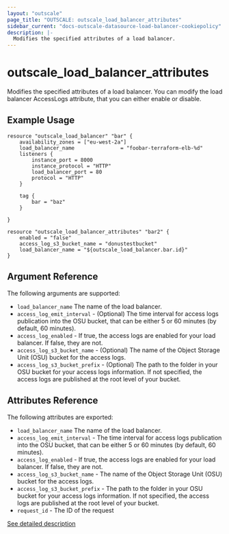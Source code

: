 ```yaml
---
layout: "outscale"
page_title: "OUTSCALE: outscale_load_balancer_attributes"
sidebar_current: "docs-outscale-datasource-load-balancer-cookiepolicy"
description: |-
  Modifies the specified attributes of a load balancer.
---
```


# outscale_load_balancer_attributes

Modifies the specified attributes of a load balancer.
You can modify the load balancer AccessLogs attribute, that you can either enable or disable.

## Example Usage

```hcl
resource "outscale_load_balancer" "bar" {
    availability_zones = ["eu-west-2a"]
    load_balancer_name               = "foobar-terraform-elb-%d"
    listeners {
        instance_port = 8000
        instance_protocol = "HTTP"
        load_balancer_port = 80
        protocol = "HTTP"
    }

    tag {
        bar = "baz"
    }

}

resource "outscale_load_balancer_attributes" "bar2" {
    enabled = "false"
    access_log_s3_bucket_name = "donustestbucket"
    load_balancer_name = "${outscale_load_balancer.bar.id}"
}
```

## Argument Reference

The following arguments are supported:

* `load_balancer_name` The name of the load balancer.
* `access_log_emit_interval` - (Optional) The time interval for access logs publication into the OSU bucket, that can be either 5 or 60 minutes (by default, 60 minutes).
* `access_log_enabled` - If true, the access logs are enabled for your load balancer. If false, they are not.
* `access_log_s3_bucket_name` - (Optional) The name of the Object Storage Unit (OSU) bucket for the access logs.
* `access_log_s3_bucket_prefix` - (Optional) The path to the folder in your OSU bucket for your access logs information. If not specified, the access logs are published at the root level of your bucket.

## Attributes Reference

The following attributes are exported:

* `load_balancer_name` The name of the load balancer.
* `access_log_emit_interval` - The time interval for access logs publication into the OSU bucket, that can be either 5 or 60 minutes (by default, 60 minutes).
* `access_log_enabled` - If true, the access logs are enabled for your load balancer. If false, they are not.
* `access_log_s3_bucket_name` - The name of the Object Storage Unit (OSU) bucket for the access logs.
* `access_log_s3_bucket_prefix` - The path to the folder in your OSU bucket for your access logs information. If not specified, the access logs are published at the root level of your bucket.
* `request_id` - The ID of the request


[See detailed description](http://docs.outscale.com/api_lbu/operations/Action_ModifyLoadBalancerAttributes_get.html#_api_lbu-action_modifyloadbalancerattributes_get)
